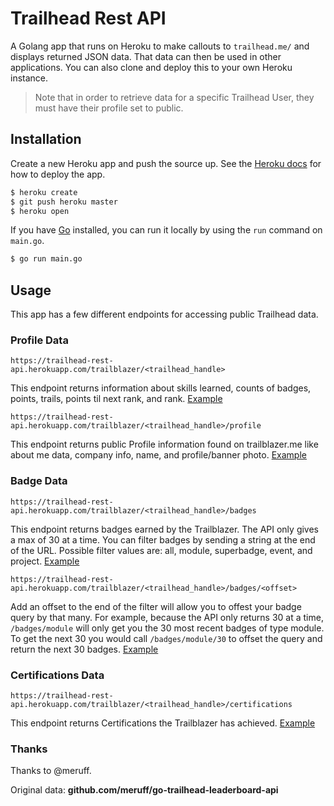 # Trailhead Rest API

A Golang app that runs on Heroku to make callouts to `trailhead.me/` and displays returned JSON data. That data can then be used in other applications. You can also clone and deploy this to your own Heroku instance.

> Note that in order to retrieve data for a specific Trailhead User, they must have their profile set to public.

## Installation

Create a new Heroku app and push the source up. See the [Heroku docs](https://devcenter.heroku.com/articles/getting-started-with-go#deploy-the-app) for how to deploy the app.

``` bash
$ heroku create
$ git push heroku master
$ heroku open
```

If you have [Go](https://golang.org/doc/install) installed, you can run it locally by using the `run` command on `main.go`.

``` bash
$ go run main.go
```

## Usage

This app has a few different endpoints for accessing public Trailhead data.

### Profile Data

``` text
https://trailhead-rest-api.herokuapp.com/trailblazer/<trailhead_handle>
```

This endpoint returns information about skills learned, counts of badges, points, trails, points til next rank, and rank. [Example](https://trailhead-rest-api.herokuapp.com/trailblazer/michalbogusz)

``` text
https://trailhead-rest-api.herokuapp.com/trailblazer/<trailhead_handle>/profile
```

This endpoint returns public Profile information found on trailblazer.me like about me data, company info, name, and profile/banner photo. [Example](https://trailhead-rest-api.herokuapp.com/trailblazer/michalbogusz/profile)

### Badge Data

``` text
https://trailhead-rest-api.herokuapp.com/trailblazer/<trailhead_handle>/badges
```

This endpoint returns badges earned by the Trailblazer. The API only gives a max of 30 at a time. You can filter badges by sending a string at the end of the URL. Possible filter values are: all, module, superbadge, event, and project. [Example](https://trailhead-rest-api.herokuapp.com/trailblazer/michalbogusz/badges/superbadge)

``` text
https://trailhead-rest-api.herokuapp.com/trailblazer/<trailhead_handle>/badges/<offset>
```

Add an offset to the end of the filter will allow you to offest your badge query by that many. For example, because the API only returns 30 at a time, `/badges/module` will only get you the 30 most recent badges of type module. To get the next 30 you would call `/badges/module/30` to offset the query and return the next 30 badges. [Example](https://trailhead-rest-api.herokuapp.com/trailblazer/michalbogusz/badges/module/30)

### Certifications Data

``` text
https://trailhead-rest-api.herokuapp.com/trailblazer/<trailhead_handle>/certifications
```

This endpoint returns Certifications the Trailblazer has achieved. [Example](https://trailhead-rest-api.herokuapp.com/trailblazer/michalbogusz/certifications)

### Thanks
Thanks to @meruff.

Original data: **github.com/meruff/go-trailhead-leaderboard-api**
